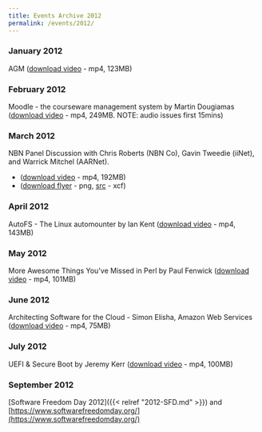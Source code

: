 ```yaml
---
title: Events Archive 2012
permalink: /events/2012/
---
```


### **January 2012**
AGM ([download video](http://www.plug.org.au/video/2012/2012-01-10-Annual-General-Meeting.mp4) - mp4, 123MB)

### **February 2012**
Moodle - the courseware management system by Martin Dougiamas ([download video](http://www.plug.org.au/video/2012/2012-02-14-Moodle.mp4) - mp4, 249MB. NOTE: audio issues first 15mins)

### **March 2012**
NBN Panel Discussion with Chris Roberts (NBN Co), Gavin Tweedie (iiNet), and Warrick Mitchel (AARNet).
* ([download video](http://www.plug.org.au/video/2012/2012-03-13-NBN-Panel.mp4) - mp4, 192MB) 
* ([download flyer](/media/pictures/NBNTalk.png) - png,
[src](/media/pictures/NBNTalk.xcf) - xcf)

### **April 2012**
AutoFS - The Linux automounter by Ian Kent ([download video](http://www.plug.org.au/video/2012/2012-04-10-AutoFS-IanKent_Lightning-Surfcam.mp4) - mp4, 143MB)

### **May 2012**
More Awesome Things You've Missed in Perl by Paul Fenwick ([download video](http://www.plug.org.au/video/2012/2012-05-01-Perl-Paul_Fenwick.mp4) - mp4, 101MB)

### **June 2012**
Architecting Software for the Cloud - Simon Elisha, Amazon Web Services ([download video](http://www.plug.org.au/video/2012/2012-06-12-Amazon-Cloud.mp4) - mp4, 75MB)

### **July 2012**
UEFI & Secure Boot by Jeremy Kerr ([download video](http://www.plug.org.au/video/2012/2012-07-10-UEFI_and_Secure_Boot.mp4) - mp4, 100MB)

### **September 2012**
[Software Freedom Day 2012]({{< relref "2012-SFD.md" >}}) and [https://www.softwarefreedomday.org/](https://www.softwarefreedomday.org/)
